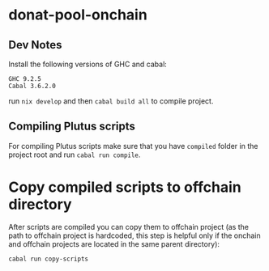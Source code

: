 # donat-pool-onchain

## Dev Notes

Install the following versions of GHC and cabal:

```
GHC 9.2.5
Cabal 3.6.2.0
```

run `nix develop` and then `cabal build all` to compile project.

## Compiling Plutus scripts

For compiling Plutus scripts make sure that you have `compiled` folder in the project root and run `cabal run compile`.

# Copy compiled scripts to offchain directory

After scripts are compiled you can copy them to offchain project (as the path to offchain project is hardcoded, this step is helpful only if the onchain and offchain projects are located in the same parent directory):

`cabal run copy-scripts`